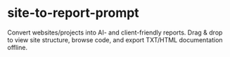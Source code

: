 # site-to-report-prompt
Convert websites/projects into AI- and client-friendly reports. Drag &amp; drop to view site structure, browse code, and export TXT/HTML documentation offline.
